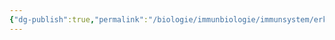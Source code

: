 ```yaml
---
{"dg-publish":true,"permalink":"/biologie/immunbiologie/immunsystem/erkennung-ist-wichtig/"}
---
```

